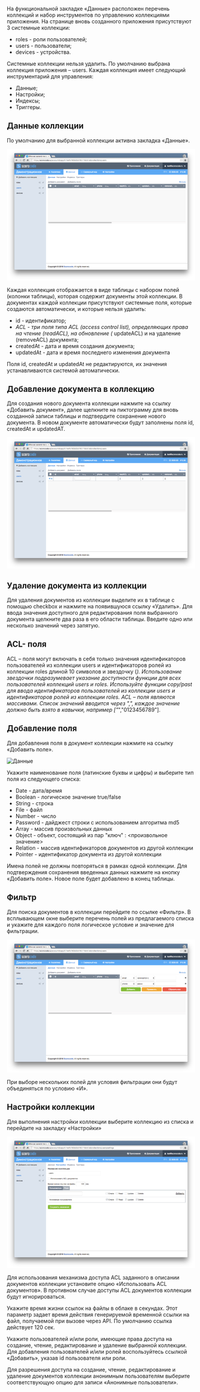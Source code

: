 На функциональной закладке «Данные» расположен перечень коллекций и набор инструментов по управлению коллекциями приложения. На странице вновь созданного приложения присутствуют 3 системные коллекции:

* roles - роли пользователей;
* users - пользователи;
* devices - устройства.

Системные коллекции нельзя удалить. По умолчанию выбрана коллекция приложения – users. Каждая коллекция имеет следующий инструментарий для управления:

* Данные;
* Настройки;
* Индексы;
* Триггеры.

## Данные коллекции

По умолчанию для выбранной коллекции активна закладка «Данные».

![Данные](../img/data.png)

Каждая коллекция отображается в виде таблицы с набором полей (колонки таблицы), которая содержит документы этой коллекции. В документах каждой коллекции присутствуют системные поля, которые создаются автоматически, и которые нельзя удалить:

* id - идентификатор;
* *ACL - три поля типа ACL (access control list), определяющих права на чтение (readACL), на обновление (* updateACL) и на удаление (removeACL) документа;
* createdAt - дата и время создания документа;
* updatedAt - дата и время последнего изменения документа

Поля id, createdAt и updatedAt не редактируются, их значения устанавливаются системой автоматически.

## Добавление документа в коллекцию

Для создания нового документа коллекции нажмите на ссылку «Добавить документ», далее щелкните на пиктограмму для вновь созданной записи таблицы и подтвердите сохранение нового документа. В новом документе автоматически будут заполнены поля id, createdAt и updatedAT.

![Данные](../img/dataadddoc.png)

## Удаление документа из коллекции

Для удаления документов из коллекции выделите их в таблице с помощью checkbox и нажмите на появившуюся ссылку «Удалить». Для ввода значения доступного для редактирования поля выбранного документа щелкните два раза в его области таблицы. Введите одно или несколько значений через запятую.

## ACL- поля

ACL – поля могут включать в себя только значения идентификаторов пользователей из коллекции users и идентификаторов ролей из коллекции roles длиной 10 символов и звездочку (*). Использование звездочки подразумевает указание доступности функции для всех пользователей коллекций users и roles. Используйте функции copy/past для ввода идентификаторов пользователей из коллекции users и идентификаторов ролей из коллекции roles. ACL – поля являются массивами. Список значений вводится через ",", каждое значение должно быть взято в кавычки, например ["*","0123456789"].

## Добавление поля

Для добавления поля в документ коллекции нажмите на ссылку «Добавить поле».

![Данные](../img/dataadfield.png)

Укажите наименование поля (латинские буквы и цифры) и выберите тип поля из следующего списка:

* Datе - дата/время
* Boolean - логическое значение true/false
* String - строка
* File - файл
* Number - число
* Password - дайджест строки с использованием алгоритма md5
* Array - массив произвольных данных
* Object - объект, состоящий из пар "ключ" : <произвольное значение>
* Relation - массив идентификаторов документов из другой коллекции
* Pointer - идентификатор документа из другой коллекции

Имена полей не должны повторяться в рамках одной коллекции. Для подтверждения сохранения введенных данных нажмите на кнопку «Добавить поле». Новое поле будет добавлено в конец таблицы.

## Фильтр

Для поиска документов в коллекции перейдите по ссылке «Фильтр». В всплывающем окне выберите перечень полей из предлагаемого списка и укажите для каждого поля логическое условие и значение для фильтрации.

![Данные](../img/datafilter.png)


При выборе нескольких полей для условия фильтрации они будут объединяться по условию «И».

## Настройки коллекции

Для выполнения настройки коллекции выберите коллекцию из списка и перейдите на закладку «Настройки»

![Данные](../img/datasettings.png)

Для использования механизма доступа ACL заданного в описании документов коллекции установите опцию «Использовать ACL документов». В противном случае доступы ACL документов коллекции будут игнорироваться.

Укажите время жизни ссылок на файлы в облаке в секундах. Этот параметр задает время действия генерируемой временной ссылки на файл, получаемой при вызове через API. По умолчанию ссылка действует 120 сек.

Укажите пользователей и/или роли, имеющие права доступа на создание, чтение, редактирование и удаление выбранной коллекции. Для добавления пользователей и/или ролей воспользуйтесь ссылкой «Добавить», указав id пользователя или роли.

Для разрешения доступа на создание, чтение, редактирование и удаление документов коллекции анонимным пользователям выберите соответствующую опцию для записи «Анонимные пользователи».

